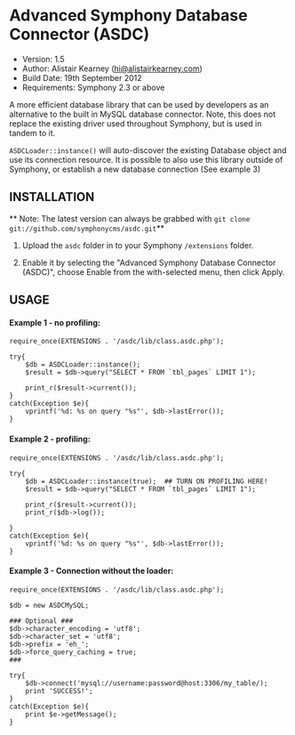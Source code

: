 # Advanced Symphony Database Connector (ASDC)

- Version: 1.5
- Author: Alistair Kearney (hi@alistairkearney.com)
- Build Date: 19th September 2012
- Requirements: Symphony 2.3 or above

A more efficient database library that can be used by developers as an alternative to the built in MySQL database connector. Note, this does not replace the existing driver used throughout Symphony, but is used in tandem to it.

`ASDCLoader::instance()` will auto-discover the existing Database object and use its connection resource. It is possible to also use this library outside of Symphony, or establish a new database connection (See example 3)

## INSTALLATION

** Note: The latest version can always be grabbed with `git clone git://github.com/symphonycms/asdc.git`**

1. Upload the `asdc` folder in to your Symphony `/extensions` folder.

2. Enable it by selecting the "Advanced Symphony Database Connector (ASDC)", choose Enable from the with-selected menu, then click Apply.

## USAGE

#### Example 1 - no profiling:

	require_once(EXTENSIONS . '/asdc/lib/class.asdc.php');

	try{
		$db = ASDCLoader::instance();
		$result = $db->query("SELECT * FROM `tbl_pages` LIMIT 1");

		print_r($result->current());
	}
	catch(Exception $e){
		vprintf('%d: %s on query "%s"', $db->lastError());
	}


#### Example 2 - profiling:

	require_once(EXTENSIONS . '/asdc/lib/class.asdc.php');

	try{
		$db = ASDCLoader::instance(true);  ## TURN ON PROFILING HERE!
		$result = $db->query("SELECT * FROM `tbl_pages` LIMIT 1");

		print_r($result->current());
		print_r($db->log());

	}
	catch(Exception $e){
		vprintf('%d: %s on query "%s"', $db->lastError());
	}


#### Example 3 - Connection without the loader:

	require_once(EXTENSIONS . '/asdc/lib/class.asdc.php');

	$db = new ASDCMySQL;

	### Optional ###
	$db->character_encoding = 'utf8';
	$db->character_set = 'utf8';
	$db->prefix = 'eh_';
	$db->force_query_caching = true;
	###

	try{
		$db->connect('mysql://username:password@host:3306/my_table/);
		print 'SUCCESS!';
	}
	catch(Exception $e){
		print $e->getMessage();
	}
